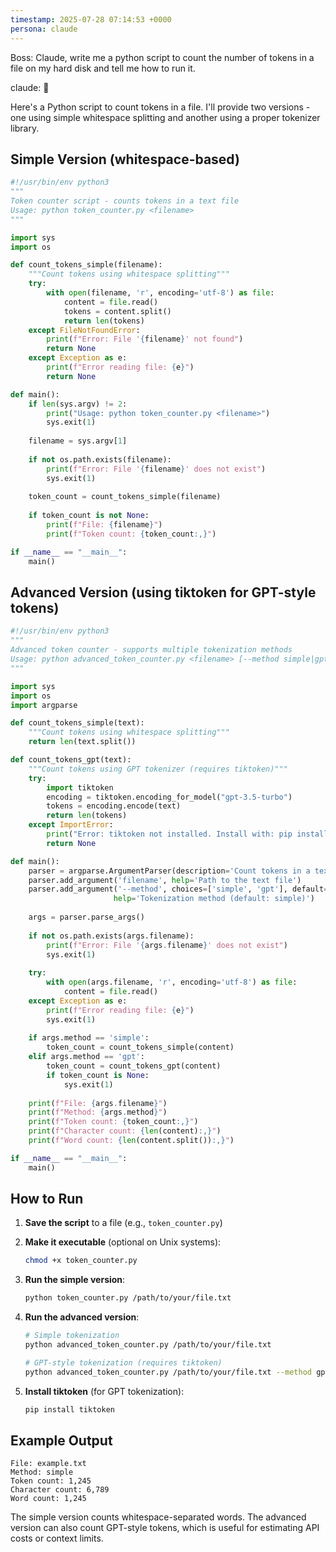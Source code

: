 ```yaml
---
timestamp: 2025-07-28 07:14:53 +0000
persona: claude
---
```


Boss: Claude, write me a python script to count the number of tokens in a file on my hard disk and tell me how to run it.

claude: 🦧

Here's a Python script to count tokens in a file. I'll provide two versions - one using simple whitespace splitting and another using a proper tokenizer library.

## Simple Version (whitespace-based)

```python
#!/usr/bin/env python3
"""
Token counter script - counts tokens in a text file
Usage: python token_counter.py <filename>
"""

import sys
import os

def count_tokens_simple(filename):
    """Count tokens using whitespace splitting"""
    try:
        with open(filename, 'r', encoding='utf-8') as file:
            content = file.read()
            tokens = content.split()
            return len(tokens)
    except FileNotFoundError:
        print(f"Error: File '{filename}' not found")
        return None
    except Exception as e:
        print(f"Error reading file: {e}")
        return None

def main():
    if len(sys.argv) != 2:
        print("Usage: python token_counter.py <filename>")
        sys.exit(1)
    
    filename = sys.argv[1]
    
    if not os.path.exists(filename):
        print(f"Error: File '{filename}' does not exist")
        sys.exit(1)
    
    token_count = count_tokens_simple(filename)
    
    if token_count is not None:
        print(f"File: {filename}")
        print(f"Token count: {token_count:,}")

if __name__ == "__main__":
    main()
```

## Advanced Version (using tiktoken for GPT-style tokens)

```python
#!/usr/bin/env python3
"""
Advanced token counter - supports multiple tokenization methods
Usage: python advanced_token_counter.py <filename> [--method simple|gpt]
"""

import sys
import os
import argparse

def count_tokens_simple(text):
    """Count tokens using whitespace splitting"""
    return len(text.split())

def count_tokens_gpt(text):
    """Count tokens using GPT tokenizer (requires tiktoken)"""
    try:
        import tiktoken
        encoding = tiktoken.encoding_for_model("gpt-3.5-turbo")
        tokens = encoding.encode(text)
        return len(tokens)
    except ImportError:
        print("Error: tiktoken not installed. Install with: pip install tiktoken")
        return None

def main():
    parser = argparse.ArgumentParser(description='Count tokens in a text file')
    parser.add_argument('filename', help='Path to the text file')
    parser.add_argument('--method', choices=['simple', 'gpt'], default='simple',
                       help='Tokenization method (default: simple)')
    
    args = parser.parse_args()
    
    if not os.path.exists(args.filename):
        print(f"Error: File '{args.filename}' does not exist")
        sys.exit(1)
    
    try:
        with open(args.filename, 'r', encoding='utf-8') as file:
            content = file.read()
    except Exception as e:
        print(f"Error reading file: {e}")
        sys.exit(1)
    
    if args.method == 'simple':
        token_count = count_tokens_simple(content)
    elif args.method == 'gpt':
        token_count = count_tokens_gpt(content)
        if token_count is None:
            sys.exit(1)
    
    print(f"File: {args.filename}")
    print(f"Method: {args.method}")
    print(f"Token count: {token_count:,}")
    print(f"Character count: {len(content):,}")
    print(f"Word count: {len(content.split()):,}")

if __name__ == "__main__":
    main()
```

## How to Run

1. **Save the script** to a file (e.g., `token_counter.py`)

2. **Make it executable** (optional on Unix systems):
   ```bash
   chmod +x token_counter.py
   ```

3. **Run the simple version**:
   ```bash
   python token_counter.py /path/to/your/file.txt
   ```

4. **Run the advanced version**:
   ```bash
   # Simple tokenization
   python advanced_token_counter.py /path/to/your/file.txt
   
   # GPT-style tokenization (requires tiktoken)
   python advanced_token_counter.py /path/to/your/file.txt --method gpt
   ```

5. **Install tiktoken** (for GPT tokenization):
   ```bash
   pip install tiktoken
   ```

## Example Output

```
File: example.txt
Method: simple
Token count: 1,245
Character count: 6,789
Word count: 1,245
```

The simple version counts whitespace-separated words. The advanced version can also count GPT-style tokens, which is useful for estimating API costs or context limits.